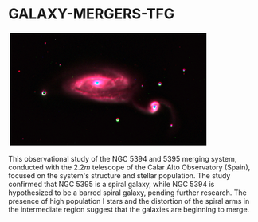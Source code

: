 # GALAXY-MERGERS-TFG
<img src="IMAGES/NGC_RGB_1.png?raw=true" alt="drawing" width="400"/>

This observational study of the NGC 5394 and 5395 merging system, conducted with the $2.2m$ telescope of the Calar Alto Observatory (Spain), focused on the system's structure and stellar population. The study confirmed that NGC 5395 is a spiral galaxy, while NGC 5394 is hypothesized to be a barred spiral galaxy, pending further research. The presence of high population I stars and the distortion of the spiral arms in the intermediate region suggest that the galaxies are beginning to merge.

